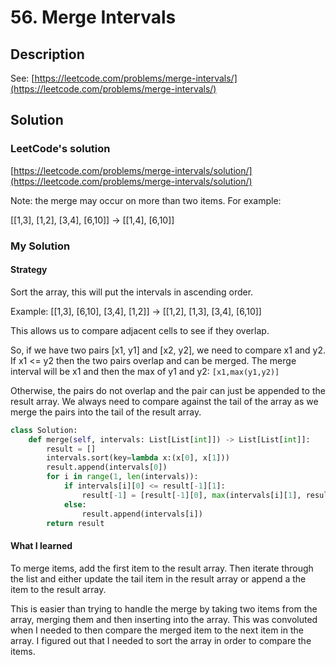 # 56. Merge Intervals

## Description

See: [https://leetcode.com/problems/merge-intervals/](https://leetcode.com/problems/merge-intervals/)

## Solution

### LeetCode's solution

[https://leetcode.com/problems/merge-intervals/solution/](https://leetcode.com/problems/merge-intervals/solution/)

Note: the merge may occur on more than two items. For example:

\[\[1,3], \[1,2], \[3,4], \[6,10]] -> \[\[1,4], \[6,10]]

### My Solution

#### Strategy

Sort the array, this will put the intervals in ascending order.&#x20;

Example: \[\[1,3], \[6,10], \[3,4], \[1,2]] -> \[\[1,2], \[1,3], \[3,4], \[6,10]]

This allows us to compare adjacent cells to see if they overlap.

So, if we have two pairs \[x1, y1] and \[x2, y2], we need to compare x1 and y2. If x1 <= y2 then the two pairs overlap and can be merged. The merge interval will be x1 and then the max of y1 and y2: `[x1,max(y1,y2)]`

Otherwise, the pairs do not overlap and the pair can just be appended to the result array. We always need to compare against the tail of the array as we merge the pairs into the tail of the result array.

```python
class Solution:
    def merge(self, intervals: List[List[int]]) -> List[List[int]]:
        result = []
        intervals.sort(key=lambda x:(x[0], x[1]))
        result.append(intervals[0])
        for i in range(1, len(intervals)):
            if intervals[i][0] <= result[-1][1]:
                result[-1] = [result[-1][0], max(intervals[i][1], result[-1][1])]
            else:
                result.append(intervals[i])
        return result
```

#### What I learned&#x20;

To merge items, add the first item to the result array. Then iterate through the list and either update the tail item in the result array or append a the item to the result array.

This is easier than trying to handle the merge by taking two items from the array, merging them and then inserting into the array. This was convoluted when I needed to then compare the merged item to the next item in the array. I figured out that I needed to sort the array in order to compare the items.
